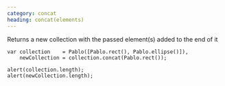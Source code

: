 ```yaml
---
category: concat
heading: concat(elements)
---
```


Returns a new collection with the passed element(s) added to the end of it

    var collection    = Pablo([Pablo.rect(), Pablo.ellipse()]),
        newCollection = collection.concat(Pablo.rect());

    alert(collection.length);
    alert(newCollection.length);